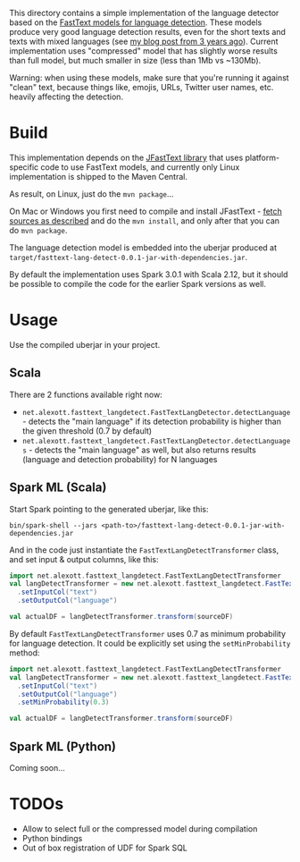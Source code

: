 This directory contains a simple implementation of the language detector based on the [FastText models for language detection](https://fasttext.cc/blog/2017/10/02/blog-post.html).  These models produce very good language detection results, even for the short texts and texts with mixed languages (see [my blog post from 3 years ago](https://alexott.blogspot.com/2017/10/evaluating-fasttexts-models-for.html)).  Current implementation uses "compressed" model that has slightly worse results than full model, but much smaller in size (less than 1Mb vs ~130Mb). 

Warning: when using these models, make sure that you're running it against "clean" text, because things like, emojis, URLs, Twitter user names, etc. heavily affecting the detection. 

# Build

This implementation depends on the [JFastText library](https://github.com/carschno/JFastText) that uses platform-specific code to use FastText models, and currently only Linux implementation is shipped to the Maven Central.

As result, on Linux, just do the `mvn package`...

On Mac or Windows you first need to compile and install JFastText - [fetch sources as described](https://github.com/carschno/JFastText#windows-and-mac-os-x) and do the `mvn install`, and only after that you can do `mvn package`.

The language detection model is embedded into the uberjar produced at `target/fasttext-lang-detect-0.0.1-jar-with-dependencies.jar`.

By default the implementation uses Spark 3.0.1 with Scala 2.12, but it should be possible to compile the code for the earlier Spark versions as well.

# Usage

Use the compiled uberjar in your project.

## Scala

There are 2 functions available right now:

* `net.alexott.fasttext_langdetect.FastTextLangDetector.detectLanguage` - detects the "main language" if its detection probability is higher than the given threshold (0.7 by default)
* `net.alexott.fasttext_langdetect.FastTextLangDetector.detectLanguages` - detects the "main language" as well, but also returns results (language and detection probability) for N languages


## Spark ML (Scala)

Start Spark pointing to the generated uberjar, like this:

```
bin/spark-shell --jars <path-to>/fasttext-lang-detect-0.0.1-jar-with-dependencies.jar
```

And in the code just instantiate the `FastTextLangDetectTransformer` class, and set input & output columns, like this: 

```scala
import net.alexott.fasttext_langdetect.FastTextLangDetectTransformer
val langDetectTransformer = new net.alexott.fasttext_langdetect.FastTextLangDetectTransformer()
  .setInputCol("text")
  .setOutputCol("language")

val actualDF = langDetectTransformer.transform(sourceDF)
```

By default `FastTextLangDetectTransformer` uses 0.7 as minimum probability for language detection.  It could be explicitly set using the `setMinProbability` method:

```scala
import net.alexott.fasttext_langdetect.FastTextLangDetectTransformer
val langDetectTransformer = new net.alexott.fasttext_langdetect.FastTextLangDetectTransformer()
  .setInputCol("text")
  .setOutputCol("language")
  .setMinProbability(0.3)

val actualDF = langDetectTransformer.transform(sourceDF)
```

## Spark ML (Python)

Coming soon...


# TODOs

* Allow to select full or the compressed model during compilation
* Python bindings
* Out of box registration of UDF for Spark SQL
